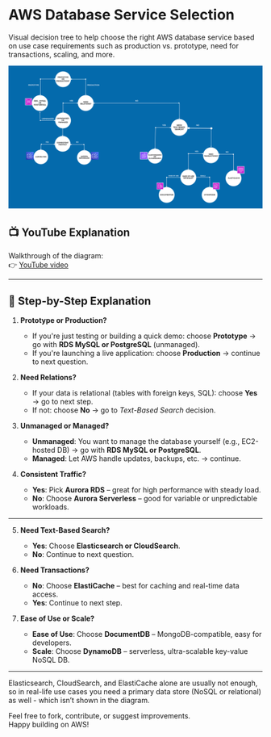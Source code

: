 # AWS Database Service Selection

Visual decision tree to help choose the right AWS database service based on use case requirements such as production vs. prototype, need for transactions, scaling, and more.

![AWS DB Options Diagram](./AWS%20DB%20Options%20diagram%20image.png)

## 📺 YouTube Explanation

Walkthrough of the diagram:  
👉 [YouTube video](https://www.youtube.com/watch?v=3N7nU8ip-nI)

---

## 🧭 Step-by-Step Explanation

1. **Prototype or Production?**  
   - If you're just testing or building a quick demo: choose **Prototype** → go with **RDS MySQL or PostgreSQL** (unmanaged).
   - If you're launching a live application: choose **Production** → continue to next question.

2. **Need Relations?**  
   - If your data is relational (tables with foreign keys, SQL): choose **Yes** → go to next step.
   - If not: choose **No** → go to *Text-Based Search* decision.

3. **Unmanaged or Managed?**  
   - **Unmanaged**: You want to manage the database yourself (e.g., EC2-hosted DB) → go with **RDS MySQL or PostgreSQL**.
   - **Managed**: Let AWS handle updates, backups, etc. → continue.

4. **Consistent Traffic?**  
   - **Yes**: Pick **Aurora RDS** – great for high performance with steady load.
   - **No**: Choose **Aurora Serverless** – good for variable or unpredictable workloads.

---

5. **Need Text-Based Search?**  
   - **Yes**: Choose **Elasticsearch or CloudSearch**.
   - **No**: Continue to next question.

6. **Need Transactions?**  
   - **No**: Choose **ElastiCache** – best for caching and real-time data access.
   - **Yes**: Continue to next step.

7. **Ease of Use or Scale?**  
   - **Ease of Use**: Choose **DocumentDB** – MongoDB-compatible, easy for developers.
   - **Scale**: Choose **DynamoDB** – serverless, ultra-scalable key-value NoSQL DB.


---

Elasticsearch, CloudSearch, and ElastiCache alone are usually not enough, so in real-life use cases you need a primary data store (NoSQL or relational) as well - which isn’t shown in the diagram.

Feel free to fork, contribute, or suggest improvements.  
Happy building on AWS!
